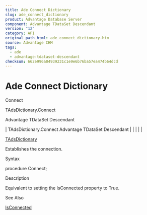 ```yaml
---
title: Ade Connect Dictionary
slug: ade_connect_dictionary
product: Advantage Database Server
component: Advantage TDataSet Descendant
version: "12"
category: API
original_path_html: ade_connect_dictionary.htm
source: Advantage CHM
tags:
  - ade
  - advantage-tdataset-descendant
checksum: 662e996a04939231c1e9e6b76ba57ea474b64dcd
---
```


# Ade Connect Dictionary

Connect

TAdsDictionary.Connect

Advantage TDataSet Descendant

| TAdsDictionary.Connect  Advantage TDataSet Descendant |  |  |  |  |

[TAdsDictionary](ade_tadsdictionary.md)

Establishes the connection.

Syntax

procedure Connect;

Description

Equivalent to setting the IsConnected property to True.

See Also

[IsConnected](ade_isconnected_tadsdictionary.md)
